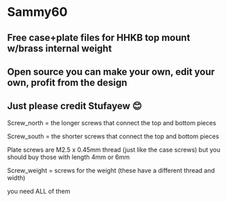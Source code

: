 # Sammy60
## Free case+plate files for HHKB top mount w/brass internal weight
## Open source you can make your own, edit your own, profit from the design
## Just please credit Stufayew 😊

Screw_north = the longer screws that connect the top and bottom pieces

Screw_south = the shorter screws that connect the top and bottom pieces

Plate screws are M2.5 x 0.45mm thread (just like the case screws) but you should buy those with length 4mm or 6mm

Screw_weight = screws for the weight (these have a different thread and width)

you need ALL of them

